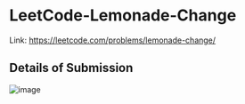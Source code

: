 # LeetCode-Lemonade-Change
Link: https://leetcode.com/problems/lemonade-change/
## Details of Submission
![image](https://github.com/mgalang229/LeetCode-Lemonade-Change/assets/51401355/6777bc7a-cbe0-4f47-9bbe-36b9da11e066)
